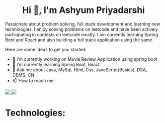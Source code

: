 <div align="center">
    <h1>
         Hi 👋, I'm Ashyum Priyadarshi
    </h1>
</div>
<div>
    <p>
        Passionate about problem solving, full stack development and learning new technologies. I enjoy solving problems on leetcode and have been actively participating in contests on leetcode mostly. I am currently learning Spring Boot and React and also building a full stack application using the same.  
    </p>
</div>
<div>
Here are some ideas to get you started:

- 🔭 I’m currently working on Movie Review Application using spring boot 
- 🌱 I’m currently learning Spring Boot, React. 
- 💬 Ask me about Java, MySql, Html, Css, JavaScript(Basics), DSA, DBMS, CN.
- 📫 How to reach me:
<div > 
  <a href="mailto:ashyumkp16@gmail.com">
    <img src="https://img.shields.io/badge/Gmail-333333?style=for-the-badge&logo=gmail&logoColor=red" />
  </a>
  <a href="https://linkedin.com/in/ashyum" target="_blank">
    <img src="https://img.shields.io/badge/LinkedIn-0077B5?style=for-the-badge&logo=linkedin&logoColor=white" target="_blank" />
  </a>
</div>
</div>

<h1>
    Technologies:
</h1>



